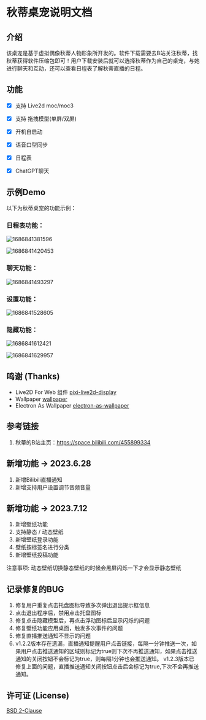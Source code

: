 # 秋蒂桌宠说明文档

## 介绍

该桌宠是基于虚拟偶像秋蒂人物形象所开发的。软件下载需要去B站关注秋蒂，找秋蒂获得软件压缩包即可！用户下载安装后就可以选择秋蒂作为自己的桌宠，与她进行聊天和互动，还可以查看日程表了解秋蒂直播的日程。

## 功能

- [x] 支持 Live2d moc/moc3

- [x] 支持 拖拽模型(单屏/双屏)

- [x] 开机自启动

- [x] 语音口型同步

- [x] 日程表

- [x] ChatGPT聊天

  

## 示例Demo

以下为秋蒂桌宠的功能示例：

### 日程表功能：

![1686841381596](https://dullwolf.oss-cn-shenzhen.aliyuncs.com/1119044963955376128.png)

![1686841420453](https://dullwolf.oss-cn-shenzhen.aliyuncs.com/1119044900071931904.png)



### 聊天功能：

![1686841493297](https://dullwolf.oss-cn-shenzhen.aliyuncs.com/1119044845223018496.png)



### 设置功能：

![1686841528605](https://dullwolf.oss-cn-shenzhen.aliyuncs.com/1119044772074356736.png)



### 隐藏功能：

![1686841612421](https://dullwolf.oss-cn-shenzhen.aliyuncs.com/1119044699496120320.png)

![1686841629957](https://dullwolf.oss-cn-shenzhen.aliyuncs.com/1119044580444995584.png)



## 鸣谢 (Thanks)

- Live2D For Web 组件 [pixi-live2d-display](https://github.com/guansss/pixi-live2d-display)
- Wallpaper [wallpaper](https://github.com/sindresorhus/wallpaper)
- Electron As Wallpaper [electron-as-wallpaper](https://github.com/meslzy/electron-as-wallpaper)

## 参考链接

1. 秋蒂的B站主页：https://space.bilibili.com/455899334

## 新增功能 -> 2023.6.28

1. 新增Bilibili直播通知
2. 新增支持用户设置调节音频音量

## 新增功能 -> 2023.7.12

1. 新增壁纸功能
2. 支持静态 / 动态壁纸
3. 新增壁纸登录功能
4. 壁纸按标签名进行分类
5. 新增壁纸投稿功能

注意事项: 动态壁纸切换静态壁纸的时候会黑屏闪烁一下才会显示静态壁纸

## 记录修复的BUG

1. 修复用户重复点击托盘图标导致多次弹出退出提示框信息
2. 点击退出程序后，禁用点击托盘图标
3. 修复点击隐藏模型后，再点击浮动图标后显示闪烁的问题
4. 修复壁纸功能应用桌面，触发多次事件的问题
5. 修复直播推送通知不显示的问题
6. v1.2.2版本存在遗漏，直播通知提醒用户点击链接，每隔一分钟推送一次，如果用户点击推送通知的区域则标记为true则下次不再推送通知，如果点击推送通知的关闭按钮不会标记为true，则每隔1分钟也会推送通知。
   v1.2.3版本已修复上面的问题，直播推送通知关闭按钮点击后会标记为true,下次不会再推送通知。

## 许可证 (License)
[BSD 2-Clause](https://raw.githubusercontent.com/kirbystudy/chatgpt-desktopPet/main_v1.2.x/LICENSE)